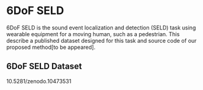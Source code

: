 # 6DoF SELD
6DoF SELD is the sound event localization and detection (SELD) task using wearable equipment for a moving human, such as a pedestrian. 
This describe a published dataset designed for this task and source code of our proposed method[to be appeared].
## 6DoF SELD Dataset
10.5281/zenodo.10473531

